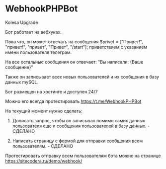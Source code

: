 # WebhookPHPBot
Kolesa Upgrade


Бот работает на вебхуках.

Пока что, он может отвечать на сообщения $privet = ["Привет!", "привет!", "привет", "Привет", "/start"];
приветствием с указанием имени пользователя телеграм.

На все остальные сообщения он отвечает: "Вы написали: {Ваше сообщение}"

Также он записывает всех новых пользователей и их сообщения в базу данных mySQL.

Бот размещен на хостинге и доступен 24/7

Можно его всегда протестировать https://t.me/WebhookPHPBot

На текущий момент нужно сделать:

1. Дописать запрос, чтобы он записывал помимо самих данных пользователя еще и сообщения пользователей в базу данных. - СДЕЛАНО

2. Написать страницу с формой для отправки сообщения всем пользователям. - СДЕЛАНО


Протестировать отправку всем пользователям бота можно на странице https://sitecodera.ru/demo/webhook/
